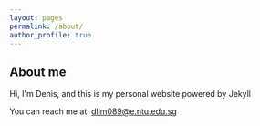 ```yaml
---
layout: pages
permalink: /about/
author_profile: true
---
```


## About me

Hi, I'm Denis, and this is my personal website powered by Jekyll



You can reach me at:
[dlim089@e.ntu.edu.sg](mailto:dlim089@e.ntu.edu.sg)
